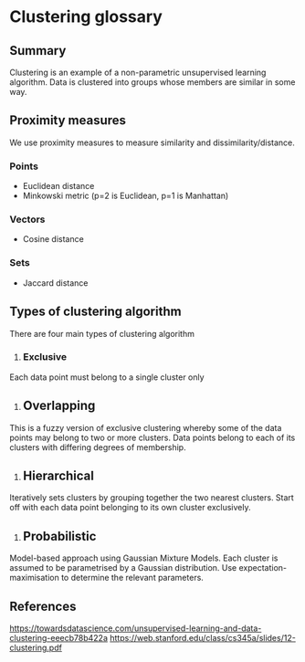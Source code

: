 # Clustering glossary

## Summary
Clustering is an example of a non-parametric unsupervised learning algorithm.  Data is clustered into groups whose members are similar in some way.

## Proximity measures
We use proximity measures to measure similarity and dissimilarity/distance.

### Points
* Euclidean distance
* Minkowski metric (p=2 is Euclidean, p=1 is Manhattan)

### Vectors
* Cosine distance

### Sets
* Jaccard distance

## Types of clustering algorithm
There are four main types of clustering algorithm

1. ### Exclusive
Each data point must belong to a single cluster only

1. ## Overlapping
This is a fuzzy version of exclusive clustering whereby some of the data points may belong to two or more clusters.  Data points belong to each of its clusters with differing degrees of membership.

1. ## Hierarchical
Iteratively sets clusters by grouping together the two nearest clusters.  Start off with each data point belonging to its own cluster exclusively.

1. ## Probabilistic
Model-based approach using Gaussian Mixture Models.  Each cluster is assumed to be parametrised by a Gaussian distribution.  Use expectation-maximisation to determine the relevant parameters.

## References
https://towardsdatascience.com/unsupervised-learning-and-data-clustering-eeecb78b422a
https://web.stanford.edu/class/cs345a/slides/12-clustering.pdf
